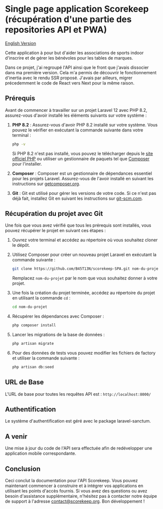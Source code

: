 # Single page application Scorekeep (récupération d'une partie des repositories API et PWA)

[English Version](/README_EN.md)

Cette application à pour but d'aider les associations de sports indoor d'inscrire et de gérer les bénévoles pour les tables de marques.

Dans ce projet, j'ai regroupé l'API ainsi que le front que j'avais dissocier dans ma première version.
Cela m'a permis de découvrir le fonctionnement d'inertia avec le rendu SSR proposé.
J'avais par ailleurs, migrer précedemment le code de React vers Next pour la même raison.

## Prérequis

Avant de commencer à travailler sur un projet Laravel 12 avec PHP 8.2, assurez-vous d'avoir installé les éléments suivants sur votre système :

1. **PHP 8.2** : Assurez-vous d'avoir PHP 8.2 installé sur votre système. Vous pouvez le vérifier en exécutant la commande suivante dans votre terminal :

    ```bash
    php -v
    ```

    Si PHP 8.2 n'est pas installé, vous pouvez le télécharger depuis le [site officiel PHP](https://www.php.net/downloads.php) ou utiliser un gestionnaire de paquets tel que [Composer](https://getcomposer.org/) pour l'installer.

2. **Composer** : Composer est un gestionnaire de dépendances essentiel pour les projets Laravel. Assurez-vous de l'avoir installé en suivant les instructions sur [getcomposer.org](https://getcomposer.org/download/).

3. **Git** : Git est utilisé pour gérer les versions de votre code. Si ce n'est pas déjà fait, installez Git en suivant les instructions sur [git-scm.com](https://git-scm.com/book/en/v2/Getting-Started-Installing-Git).

## Récupération du projet avec Git

Une fois que vous avez vérifié que tous les prérequis sont installés, vous pouvez récupérer le projet en suivant ces étapes :

1. Ouvrez votre terminal et accédez au répertoire où vous souhaitez cloner le dépôt.

2. Utilisez Composer pour créer un nouveau projet Laravel en exécutant la commande suivante :

    ```bash
    git clone https://github.com/B45T13N/scorekeep-SPA.git nom-du-projet
    ```

    Remplacez `nom-du-projet` par le nom que vous souhaitez donner à votre projet.

3. Une fois la création du projet terminée, accédez au répertoire du projet en utilisant la commande `cd` :

    ```bash
    cd nom-du-projet
    ```

4. Récupérer les dépendances avec Composer :

    ```bash
    php composer install
    ```

5. Lancer les migrations de la base de données :

    ```bash
    php artisan migrate
    ```

6. Pour des données de tests vous pouvez modifier les fichiers de factory et utiliser la commande suivante :

    ```bash
    php artisan db:seed
    ```

## URL de Base

L'URL de base pour toutes les requêtes API est : `http://localhost:8000/`

## Authentification

Le système d'authentification est géré avec le package laravel-sanctum.

## A venir

Une mise à jour du code de l'API sera effectuée afin de redévelopper une application mobile correspondante.

## Conclusion

Ceci conclut la documentation pour l'API Scorekeep. Vous pouvez maintenant commencer à construire et à intégrer vos applications en utilisant les points d'accès fournis. Si vous avez des questions ou avez besoin d'assistance supplémentaire, n'hésitez pas à contacter notre équipe de support à l'adresse contact@scorekeep.org. Bon développement !

```

```

